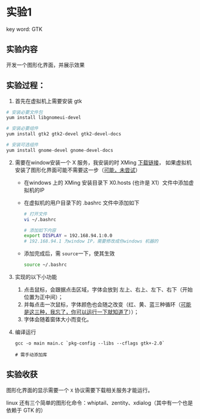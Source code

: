 # 实验1

key word: GTK

## 实验内容

开发一个图形化界面，并展示效果

## 实验过程：

1. 首先在虚拟机上需要安装 gtk

```sh
# 安装必要文件包
yum install libgnomeui-devel

# 安装必要组件
yum install gtk2 gtk2-devel gtk2-devel-docs

# 安装可选组件
yum install gnome-devel gnome-devel-docs
```

2. 需要在window安装一个 X 服务，我安装的时 XMing [下载链接](https://sourceforge.net/projects/xming/?source=typ_redirect)， 如果虚拟机安装了图形化界面可能不需要这一步（<u>可能，未尝试</u>）

   - 在windows 上的 XMing 安装目录下 X0.hosts (也许是 X1）文件中添加虚拟机的IP

   - 在虚拟机的用户目录下的 .bashrc 文件中添加如下

     ```sh
     # 打开文件
     vi ~/.bashrc
     ```

     

     ```sh
     # 添加如下内容
     export DISPLAY = 192.168.94.1:0.0
     # 192.168.94.1 为window IP，需要修改成你windows 机器的
     ```

   - 添加完成后，需 `source`一下，使其生效

     ```sh
     source ~/.bashrc
     ```

3. 实现的以下小功能

   1. 点击鼠标，会跟据点击区域，字体会放到 左上、右上、左下、右下（开始位置为正中间）；
   2. 并每点击一次鼠标，字体颜色也会随之改变（红、黄、蓝三种循环（<u>可能是这三种，我忘了，你可以运行一下就知道了</u>））；
   3. 字体会随着窗体大小而变化。

4. 编译运行

   ```shell
   gcc -o main main.c `pkg-config --libs --cflags gtk+-2.0`
   
   # 需手动添加库
   ```

## 实验收获

图形化界面的显示需要一个 `X` 协议需要下载相关服务才能运行。

linux 还有三个简单的图形化命令：whiptail、zentity、xdialog（其中有一个也是依赖于 GTK 的）

